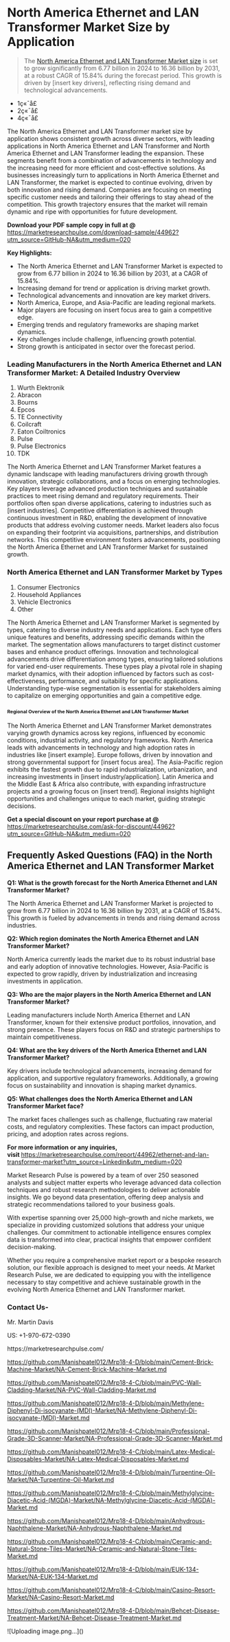 <h1>North America Ethernet and LAN Transformer Market&nbsp;Size by Application</h1><blockquote><p>The <a href="https://marketresearchpulse.com/download-sample/44962?utm_source=GitHub-NA&amp;utm_medium=020">North America Ethernet and LAN Transformer Market size</a> is set to grow significantly from 6.77 billion in 2024 to 16.36 billion by 2031, at a robust CAGR of 15.84% during the forecast period. This growth is driven by [insert key drivers], reflecting rising demand and technological advancements.</p></blockquote><ul><li>1ç«¯å£<li> 2ç«¯å£<li> 4ç«¯å£</li></ul><p>The North America Ethernet and LAN Transformer market size by application shows consistent growth across diverse sectors, with leading applications in North America Ethernet and LAN Transformer and North America Ethernet and LAN Transformer leading the expansion. These segments benefit from a combination of advancements in technology and the increasing need for more efficient and cost-effective solutions. As businesses increasingly turn to applications in North America Ethernet and LAN Transformer, the market is expected to continue evolving, driven by both innovation and rising demand. Companies are focusing on meeting specific customer needs and tailoring their offerings to stay ahead of the competition. This growth trajectory ensures that the market will remain dynamic and ripe with opportunities for future development.</p><p><strong>Download your PDF sample copy in full at @ </strong><a href="https://marketresearchpulse.com/download-sample/44962?utm_source=GitHub-NA&amp;utm_medium=020">https://marketresearchpulse.com/download-sample/44962?utm_source=GitHub-NA&amp;utm_medium=020</a></p><p><strong>Key Highlights: </strong></p><ul><li>The North America Ethernet and LAN Transformer Market is expected to grow from 6.77 billion in 2024 to 16.36 billion by 2031, at a CAGR of 15.84%.</li><li>Increasing demand for trend or application is driving market growth.</li><li>Technological advancements and innovation are key market drivers.</li><li>North America, Europe, and Asia-Pacific are leading regional markets.</li><li>Major players are focusing on insert focus area to gain a competitive edge.</li><li>Emerging trends and regulatory frameworks are shaping market dynamics.</li><li>Key challenges include challenge, influencing growth potential.</li><li>Strong growth is anticipated in sector over the forecast period.</li></ul><h3>Leading Manufacturers in the North America Ethernet and LAN Transformer Market: A Detailed Industry Overview</h3><ol><li>Wurth Elektronik</li><li>Abracon</li><li>Bourns</li><li>Epcos</li><li>TE Connectivity</li><li>Coilcraft</li><li>Eaton Coiltronics</li><li>Pulse</li><li>Pulse Electronics</li><li>TDK</li></ol><div class="flex max-w-full flex-col flex-grow"><div class="min-h-8 text-message flex w-full flex-col items-end gap-2 whitespace-normal break-words [.text-message+&amp;]:mt-5" dir="auto" data-message-author-role="assistant" data-message-id="fd8432e4-4910-450d-b182-61b7bfb0a01f" data-message-model-slug="gpt-4o"><div class="flex w-full flex-col gap-1 empty:hidden first:pt-[3px]"><div class="markdown prose w-full break-words dark:prose-invert light"><p>The North America Ethernet and LAN Transformer Market features a dynamic landscape with leading manufacturers driving growth through innovation, strategic collaborations, and a focus on emerging technologies. Key players leverage advanced production techniques and sustainable practices to meet rising demand and regulatory requirements. Their portfolios often span diverse applications, catering to industries such as [insert industries]. Competitive differentiation is achieved through continuous investment in R&amp;D, enabling the development of innovative products that address evolving customer needs. Market leaders also focus on expanding their footprint via acquisitions, partnerships, and distribution networks. This competitive environment fosters advancements, positioning the North America Ethernet and LAN Transformer Market for sustained growth.</p></div></div></div></div><h3>North America Ethernet and LAN Transformer Market by Types</h3><ol><li>Consumer Electronics<li> Household Appliances<li> Vehicle Electronics<li> Other</li></ol><div class="flex max-w-full flex-col flex-grow"><div class="min-h-8 text-message flex w-full flex-col items-end gap-2 whitespace-normal break-words [.text-message+&amp;]:mt-5" dir="auto" data-message-author-role="assistant" data-message-id="084470be-0bb7-4664-bddf-5156b4f41249" data-message-model-slug="gpt-4o-mini"><div class="flex w-full flex-col gap-1 empty:hidden first:pt-[3px]"><div class="markdown prose w-full break-words dark:prose-invert light"><p>The North America Ethernet and LAN Transformer Market is segmented by types, catering to diverse industry needs and applications. Each type offers unique features and benefits, addressing specific demands within the market. The segmentation allows manufacturers to target distinct customer bases and enhance product offerings. Innovation and technological advancements drive differentiation among types, ensuring tailored solutions for varied end-user requirements. These types play a pivotal role in shaping market dynamics, with their adoption influenced by factors such as cost-effectiveness, performance, and suitability for specific applications. Understanding type-wise segmentation is essential for stakeholders aiming to capitalize on emerging opportunities and gain a competitive edge.</p></div></div></div></div><h3><span style="font-size: 11px;">Regional Overview of the North America Ethernet and LAN Transformer Market</span></h3><div class="flex max-w-full flex-col flex-grow"><div class="min-h-8 text-message flex w-full flex-col items-end gap-2 whitespace-normal break-words [.text-message+&amp;]:mt-5" dir="auto" data-message-author-role="assistant" data-message-id="e9038762-ce64-4e30-91c9-9bd413514231" data-message-model-slug="gpt-4o-mini"><div class="flex w-full flex-col gap-1 empty:hidden first:pt-[3px]"><div class="markdown prose w-full break-words dark:prose-invert light"><p>The North America Ethernet and LAN Transformer Market demonstrates varying growth dynamics across key regions, influenced by economic conditions, industrial activity, and regulatory frameworks. North America leads with advancements in technology and high adoption rates in industries like [insert example]. Europe follows, driven by innovation and strong governmental support for [insert focus area]. The Asia-Pacific region exhibits the fastest growth due to rapid industrialization, urbanization, and increasing investments in [insert industry/application]. Latin America and the Middle East &amp; Africa also contribute, with expanding infrastructure projects and a growing focus on [insert trend]. Regional insights highlight opportunities and challenges unique to each market, guiding strategic decisions.</p></div></div></div></div><p><strong>Get a special discount on your report purchase at @ </strong><a href="https://marketresearchpulse.com/ask-for-discount/44962?utm_source=GitHub-NA&amp;utm_medium=020">https://marketresearchpulse.com/ask-for-discount/44962?utm_source=GitHub-NA&amp;utm_medium=020</a></p><h2>Frequently Asked Questions (FAQ) in the North America Ethernet and LAN Transformer Market</h2><p><strong>Q1: What is the growth forecast for the North America Ethernet and LAN Transformer Market?</strong></p><p>The North America Ethernet and LAN Transformer Market is projected to grow from 6.77 billion in 2024 to 16.36 billion by 2031, at a CAGR of 15.84%. This growth is fueled by advancements in trends and rising demand across industries.</p><p><strong>Q2: Which region dominates the North America Ethernet and LAN Transformer Market?</strong></p><p>North America currently leads the market due to its robust industrial base and early adoption of innovative technologies. However, Asia-Pacific is expected to grow rapidly, driven by industrialization and increasing investments in application.</p><p><strong>Q3: Who are the major players in the North America Ethernet and LAN Transformer Market?</strong></p><p>Leading manufacturers include North America Ethernet and LAN Transformer, known for their extensive product portfolios, innovation, and strong presence. These players focus on R&amp;D and strategic partnerships to maintain competitiveness.</p><p><strong>Q4: What are the key drivers of the North America Ethernet and LAN Transformer Market?</strong></p><p>Key drivers include technological advancements, increasing demand for application, and supportive regulatory frameworks. Additionally, a growing focus on sustainability and innovation is shaping market dynamics.</p><p><strong>Q5: What challenges does the North America Ethernet and LAN Transformer Market face?</strong></p><p>The market faces challenges such as challenge, fluctuating raw material costs, and regulatory complexities. These factors can impact production, pricing, and adoption rates across regions.</p><p><strong>For more information or any inquiries, visit&nbsp;</strong><a href="https://marketresearchpulse.com/report/44962/ethernet-and-lan-transformer-market?utm_source=Linkedin&utm_medium=020">https://marketresearchpulse.com/report/44962/ethernet-and-lan-transformer-market?utm_source=Linkedin&utm_medium=020</a></p><p>Market Research Pulse is powered by a team of over 250 seasoned analysts and subject matter experts who leverage advanced data collection techniques and robust research methodologies to deliver actionable insights. We go beyond data presentation, offering deep analysis and strategic recommendations tailored to your business goals.</p><p>With expertise spanning over 25,000 high-growth and niche markets, we specialize in providing customized solutions that address your unique challenges. Our commitment to actionable intelligence ensures complex data is transformed into clear, practical insights that empower confident decision-making.</p><p>Whether you require a comprehensive market report or a bespoke research solution, our flexible approach is designed to meet your needs. At Market Research Pulse, we are dedicated to equipping you with the intelligence necessary to stay competitive and achieve sustainable growth in the evolving North America Ethernet and LAN Transformer market.</p><h3><strong>Contact Us-</strong></h3><p>Mr. Martin Davis</p><p>US: +1-970-672-0390</p><p>https://marketresearchpulse.com/</p><p><a href="https://github.com/Manishpatel012/Mrp18-4-D/blob/main/Cement-Brick-Machine-Market/NA-Cement-Brick-Machine-Market.md">https://github.com/Manishpatel012/Mrp18-4-D/blob/main/Cement-Brick-Machine-Market/NA-Cement-Brick-Machine-Market.md</a></p><p><a href="https://github.com/Manishpatel012/Mrp18-4-C/blob/main/PVC-Wall-Cladding-Market/NA-PVC-Wall-Cladding-Market.md">https://github.com/Manishpatel012/Mrp18-4-C/blob/main/PVC-Wall-Cladding-Market/NA-PVC-Wall-Cladding-Market.md</a></p><p><a href="https://github.com/Manishpatel012/Mrp18-4-D/blob/main/Methylene-Diphenyl-Di-isocyanate-(MDI)-Market/NA-Methylene-Diphenyl-Di-isocyanate-(MDI)-Market.md">https://github.com/Manishpatel012/Mrp18-4-D/blob/main/Methylene-Diphenyl-Di-isocyanate-(MDI)-Market/NA-Methylene-Diphenyl-Di-isocyanate-(MDI)-Market.md</a></p><p><a href="https://github.com/Manishpatel012/Mrp18-4-C/blob/main/Professional-Grade-3D-Scanner-Market/NA-Professional-Grade-3D-Scanner-Market.md">https://github.com/Manishpatel012/Mrp18-4-C/blob/main/Professional-Grade-3D-Scanner-Market/NA-Professional-Grade-3D-Scanner-Market.md</a></p><p><a href="https://github.com/Manishpatel012/Mrp18-4-C/blob/main/Latex-Medical-Disposables-Market/NA-Latex-Medical-Disposables-Market.md">https://github.com/Manishpatel012/Mrp18-4-C/blob/main/Latex-Medical-Disposables-Market/NA-Latex-Medical-Disposables-Market.md</a></p><p><a href="https://github.com/Manishpatel012/Mrp18-4-D/blob/main/Turpentine-Oil-Market/NA-Turpentine-Oil-Market.md">https://github.com/Manishpatel012/Mrp18-4-D/blob/main/Turpentine-Oil-Market/NA-Turpentine-Oil-Market.md</a></p><p><a href="https://github.com/Manishpatel012/Mrp18-4-C/blob/main/Methylglycine-Diacetic-Acid-(MGDA)-Market/NA-Methylglycine-Diacetic-Acid-(MGDA)-Market.md">https://github.com/Manishpatel012/Mrp18-4-C/blob/main/Methylglycine-Diacetic-Acid-(MGDA)-Market/NA-Methylglycine-Diacetic-Acid-(MGDA)-Market.md</a></p><p><a href="https://github.com/Manishpatel012/Mrp18-4-D/blob/main/Anhydrous-Naphthalene-Market/NA-Anhydrous-Naphthalene-Market.md">https://github.com/Manishpatel012/Mrp18-4-D/blob/main/Anhydrous-Naphthalene-Market/NA-Anhydrous-Naphthalene-Market.md</a></p><p><a href="https://github.com/Manishpatel012/Mrp18-4-C/blob/main/Ceramic-and-Natural-Stone-Tiles-Market/NA-Ceramic-and-Natural-Stone-Tiles-Market.md">https://github.com/Manishpatel012/Mrp18-4-C/blob/main/Ceramic-and-Natural-Stone-Tiles-Market/NA-Ceramic-and-Natural-Stone-Tiles-Market.md</a></p><p><a href="https://github.com/Manishpatel012/Mrp18-4-D/blob/main/EUK-134-Market/NA-EUK-134-Market.md">https://github.com/Manishpatel012/Mrp18-4-D/blob/main/EUK-134-Market/NA-EUK-134-Market.md</a></p><p><a href="https://github.com/Manishpatel012/Mrp18-4-C/blob/main/Casino-Resort-Market/NA-Casino-Resort-Market.md">https://github.com/Manishpatel012/Mrp18-4-C/blob/main/Casino-Resort-Market/NA-Casino-Resort-Market.md</a></p><p><a href="https://github.com/Manishpatel012/Mrp18-4-D/blob/main/Behcet-Disease-Treatment-Market/NA-Behcet-Disease-Treatment-Market.md">https://github.com/Manishpatel012/Mrp18-4-D/blob/main/Behcet-Disease-Treatment-Market/NA-Behcet-Disease-Treatment-Market.md</a></p>
![Uploading image.png…]()
